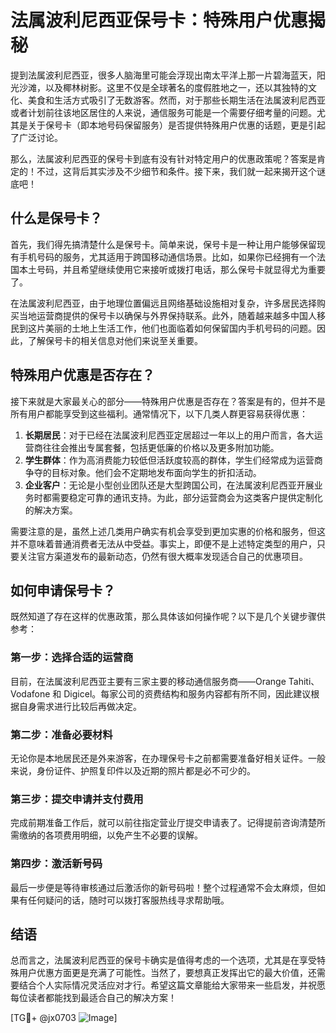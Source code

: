 # 法属波利尼西亚保号卡：特殊用户优惠揭秘

提到法属波利尼西亚，很多人脑海里可能会浮现出南太平洋上那一片碧海蓝天，阳光沙滩，以及椰林树影。这里不仅是全球著名的度假胜地之一，还以其独特的文化、美食和生活方式吸引了无数游客。然而，对于那些长期生活在法属波利尼西亚或者计划前往该地区居住的人来说，通信服务可能是一个需要仔细考量的问题。尤其是关于保号卡（即本地号码保留服务）是否提供特殊用户优惠的话题，更是引起了广泛讨论。

那么，法属波利尼西亚的保号卡到底有没有针对特定用户的优惠政策呢？答案是肯定的！不过，这背后其实涉及不少细节和条件。接下来，我们就一起来揭开这个谜底吧！

## 什么是保号卡？

首先，我们得先搞清楚什么是保号卡。简单来说，保号卡是一种让用户能够保留现有手机号码的服务，尤其适用于跨国移动通信场景。比如，如果你已经拥有一个法国本土号码，并且希望继续使用它来接听或拨打电话，那么保号卡就显得尤为重要了。

在法属波利尼西亚，由于地理位置偏远且网络基础设施相对复杂，许多居民选择购买当地运营商提供的保号卡以确保与外界保持联系。此外，随着越来越多中国人移民到这片美丽的土地上生活工作，他们也面临着如何保留国内手机号码的问题。因此，了解保号卡的相关信息对他们来说至关重要。

## 特殊用户优惠是否存在？

接下来就是大家最关心的部分——特殊用户优惠是否存在？答案是有的，但并不是所有用户都能享受到这些福利。通常情况下，以下几类人群更容易获得优惠：

1. **长期居民**：对于已经在法属波利尼西亚定居超过一年以上的用户而言，各大运营商往往会推出专属套餐，包括更低廉的价格以及更多附加功能。
2. **学生群体**：作为高消费能力较低但活跃度较高的群体，学生们经常成为运营商争夺的目标对象。他们会不定期地发布面向学生的折扣活动。
3. **企业客户**：无论是小型创业团队还是大型跨国公司，在法属波利尼西亚开展业务时都需要稳定可靠的通讯支持。为此，部分运营商会为这类客户提供定制化的解决方案。

需要注意的是，虽然上述几类用户确实有机会享受到更加实惠的价格和服务，但这并不意味着普通消费者无法从中受益。事实上，即便不是上述特定类型的用户，只要关注官方渠道发布的最新动态，仍然有很大概率发现适合自己的优惠项目。

## 如何申请保号卡？

既然知道了存在这样的优惠政策，那么具体该如何操作呢？以下是几个关键步骤供参考：

### 第一步：选择合适的运营商
目前，在法属波利尼西亚主要有三家主要的移动通信服务商——Orange Tahiti、Vodafone 和 Digicel。每家公司的资费结构和服务内容都有所不同，因此建议根据自身需求进行比较后再做决定。

### 第二步：准备必要材料
无论你是本地居民还是外来游客，在办理保号卡之前都需要准备好相关证件。一般来说，身份证件、护照复印件以及近期的照片都是必不可少的。

### 第三步：提交申请并支付费用
完成前期准备工作后，就可以前往指定营业厅提交申请表了。记得提前咨询清楚所需缴纳的各项费用明细，以免产生不必要的误解。

### 第四步：激活新号码
最后一步便是等待审核通过后激活你的新号码啦！整个过程通常不会太麻烦，但如果有任何疑问的话，随时可以拨打客服热线寻求帮助哦。

## 结语

总而言之，法属波利尼西亚的保号卡确实是值得考虑的一个选项，尤其是在享受特殊用户优惠方面更是充满了可能性。当然了，要想真正发挥出它的最大价值，还需要结合个人实际情况灵活应对才行。希望这篇文章能给大家带来一些启发，并祝愿每位读者都能找到最适合自己的解决方案！

[TG💪+ @jx0703 ![Image](https://github.com/user-attachments/assets/dbca1d08-cadb-493c-b0ec-ad6f7a83f270)]